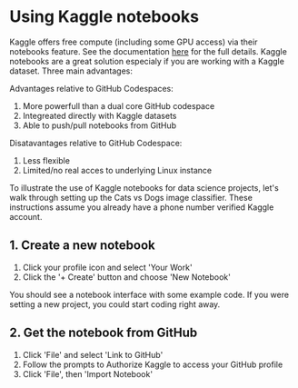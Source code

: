 # Using Kaggle notebooks

Kaggle offers free compute (including some GPU access) via their notebooks feature. See the documentation [here](https://www.kaggle.com/docs/notebooks) for the full details. Kaggle notebooks are a great solution especialy if you are working with a Kaggle dataset. Three main advantages:

Advantages relative to GitHub Codespaces:
1. More powerfull than a dual core GitHub codespace
2. Integreated directly with Kaggle datasets
3. Able to push/pull notebooks from GitHub

Disatavantages relative to GitHub Codespace:
1. Less flexible
2. Limited/no real acces to underlying Linux instance

To illustrate the use of Kaggle notebooks for data science projects, let's walk through setting up the Cats vs Dogs image classifier. These instructions assume you already have a phone number verified Kaggle account.

## 1. Create a new notebook

1. Click your profile icon and select 'Your Work'
2. Click the '+ Create' button and choose 'New Notebook'

You should see a notebook interface with some example code. If you were setting a new project, you could start coding right away.

## 2. Get the notebook from GitHub

1. Click 'File' and select 'Link to GitHub'
2. Follow the prompts to Authorize Kaggle to access your GitHub profile
3. Click 'File', then 'Import Notebook'
